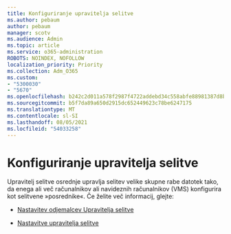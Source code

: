 ```yaml
---
title: Konfiguriranje upravitelja selitve
ms.author: pebaum
author: pebaum
manager: scotv
ms.audience: Admin
ms.topic: article
ms.service: o365-administration
ROBOTS: NOINDEX, NOFOLLOW
localization_priority: Priority
ms.collection: Adm_O365
ms.custom:
- "5300030"
- "5670"
ms.openlocfilehash: b242c2d011a578f2987f4722addebd34c558abfe88981387d8bcc3f7550e53b4
ms.sourcegitcommit: b5f7da89a650d2915dc652449623c78be6247175
ms.translationtype: MT
ms.contentlocale: sl-SI
ms.lasthandoff: 08/05/2021
ms.locfileid: "54033258"
---
```

# <a name="configuring-migration-manager"></a>Konfiguriranje upravitelja selitve

Upravitelj selitve osrednje upravlja selitev velike skupne rabe datotek tako, da enega ali več računalnikov ali navideznih računalnikov (VMS) konfigurira kot selitvene »posrednike«. Če želite več informacij, glejte:

- [Nastavitev odjemalcev Upravitelja selitve](https://docs.microsoft.com/sharepointmigration/mm-setup-clients)

- [Nastavitve upravitelja selitve](https://docs.microsoft.com/sharepointmigration/mm-settings)
